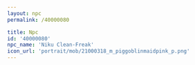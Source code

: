```yaml
---
layout: npc
permalink: /40000080

title: Npc
id: '40000080'
npc_name: 'Niku Clean-Freak'
icon_url: 'portrait/mob/21000318_m_piggoblinmaidpink_p.png'
---
```

